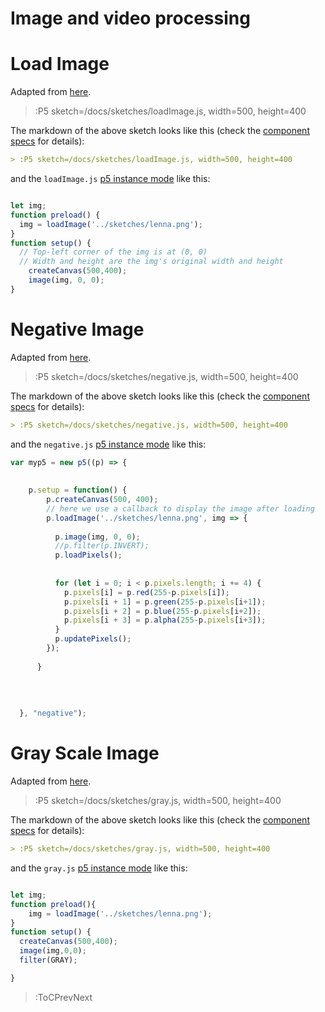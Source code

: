 # Image and video processing

# Load Image
Adapted from [here](https://p5js.org/es/reference/#/p5/image).

> :P5 sketch=/docs/sketches/loadImage.js, width=500, height=400

The markdown of the above sketch looks like this (check the [component specs](/docs/snippets/component) for details):

```markdown
> :P5 sketch=/docs/sketches/loadImage.js, width=500, height=400
```
and the `loadImage.js` [p5 instance mode](https://github.com/processing/p5.js/wiki/Global-and-instance-mode) like this:

```js | loadImage.js

let img;
function preload() {
  img = loadImage('../sketches/lenna.png');
}
function setup() {
  // Top-left corner of the img is at (0, 0)
  // Width and height are the img's original width and height
    createCanvas(500,400);
    image(img, 0, 0);
}

```

# Negative Image

Adapted from [here](https://p5js.org/es/reference/#/p5/pixels).

> :P5 sketch=/docs/sketches/negative.js, width=500, height=400

The markdown of the above sketch looks like this (check the [component specs](/docs/snippets/component) for details):

```markdown
> :P5 sketch=/docs/sketches/negative.js, width=500, height=400
```

and the `negative.js` [p5 instance mode](https://github.com/processing/p5.js/wiki/Global-and-instance-mode) like this:

```js | negative.js
var myp5 = new p5((p) => {
    
  
    p.setup = function() {
        p.createCanvas(500, 400);
        // here we use a callback to display the image after loading
        p.loadImage('../sketches/lenna.png', img => {
            
          p.image(img, 0, 0);
          //p.filter(p.INVERT);
          p.loadPixels();
        
          
          for (let i = 0; i < p.pixels.length; i += 4) {
            p.pixels[i] = p.red(255-p.pixels[i]);
            p.pixels[i + 1] = p.green(255-p.pixels[i+1]);
            p.pixels[i + 2] = p.blue(255-p.pixels[i+2]);
            p.pixels[i + 3] = p.alpha(255-p.pixels[i+3]);
          }
          p.updatePixels();
        });
        
      }
  
   
  
  
  }, "negative");
```




# Gray Scale Image

Adapted from [here](https://p5js.org/es/reference/#/p5/filter).

> :P5 sketch=/docs/sketches/gray.js, width=500, height=400

The markdown of the above sketch looks like this (check the [component specs](/docs/snippets/component) for details):

```markdown
> :P5 sketch=/docs/sketches/gray.js, width=500, height=400
```

and the `gray.js` [p5 instance mode](https://github.com/processing/p5.js/wiki/Global-and-instance-mode) like this:

```js | gray.js

let img;
function preload(){
    img = loadImage('../sketches/lenna.png');
}
function setup() {
  createCanvas(500,400);
  image(img,0,0);
  filter(GRAY);

}

```

> :ToCPrevNext